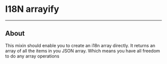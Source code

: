 # I18N arrayify
___________________________

## About

This mixin should enable you to create an i18n array directly. It returns an array of all the items in you JSON array.
Which means you have all freedom to do any array operations
